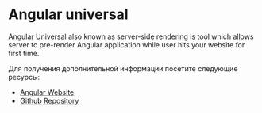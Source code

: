 # Angular universal

Angular Universal also known as server-side rendering is tool which allows server to pre-render Angular application while user hits your website for first time.

Для получения дополнительной информации посетите следующие ресурсы:

- [Angular Website](https://angular.io/guide/universal)
- [Github Repository](https://github.com/angular/universal)
